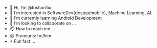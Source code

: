 - 👋 Hi, I’m @tusharrbx
- 👀 I’m interested in SoftwareDev{destop/mobile}, Machine Learning, AI.
- 🌱 I’m currently learning Android Development
- 💞️ I’m looking to collaborate on ...
- 📫 How to reach me ...
- 😄 Pronouns: he/him
- ⚡ Fun fact: ...

<!---
tusharrbx/tusharrbx is a ✨ special ✨ repository because its `README.md` (this file) appears on your GitHub profile.
You can click the Preview link to take a look at your changes.
--->
